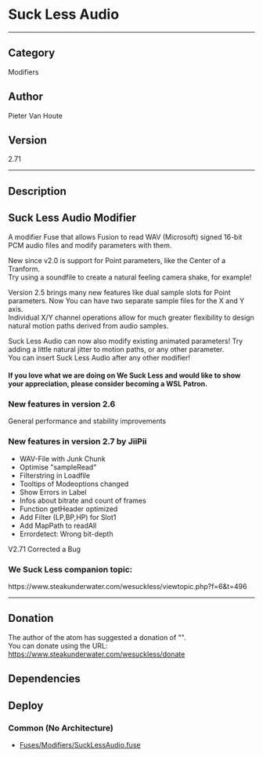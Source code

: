 # Suck Less Audio
___

## Category
Modifiers

## Author
Pieter Van Houte

## Version
2.71

___

## Description
<h2>Suck Less Audio Modifier</h2>
	
<p>A modifier Fuse that allows Fusion to read WAV (Microsoft) signed 16-bit PCM audio files and modify parameters with them.</p>
<p>New since v2.0 is support for Point parameters, like the Center of a Tranform.<br>
Try using a soundfile to create a natural feeling camera shake, for example!</p>
<p>Version 2.5 brings many new features like dual sample slots for Point parameters. Now You can have two separate sample files for the X and Y axis.<br>
Individual X/Y channel operations allow for much greater flexibility to design natural motion paths derived from audio samples.</p>
<p>Suck Less Audio can now also modify existing animated parameters! Try adding a little natural jitter to motion paths, or any other parameter.<br>
You can insert Suck Less Audio after any other modifier!</p>

<h4>If you love what we are doing on We Suck Less and would like to show your appreciation, please consider becoming a WSL Patron.</h4>

<h3>New features in version 2.6</h3>
<p>General performance and stability improvements</p>

<h3>New features in version 2.7 by JiiPii</h3>
<ul>
	<li> WAV-File with Junk Chunk</li>
	<li> Optimise "sampleRead"</li>
	<li> Filterstring in Loadfile</li>
	<li> Tooltips of Modeoptions changed</li>
	<li> Show Errors in Label</li>
	<li> Infos about bitrate and count of frames</li>
	<li> Function getHeader optimized</li>
	<li> Add Filter (LP,BP,HP) for Slot1</li>
	<li> Add MapPath to readAll</li>
	<li> Errordetect: Wrong bit-depth</li>
</ul>
<p>V2.71 Corrected a Bug</p>	


<h3>We Suck Less companion topic:</h3>
<p>https://www.steakunderwater.com/wesuckless/viewtopic.php?f=6&t=496</p>
	





___

## Donation
The author of the atom has suggested a donation of "".  
You can donate using the URL: <a href="https://www.steakunderwater.com/wesuckless/donate">https://www.steakunderwater.com/wesuckless/donate</a>
## Dependencies

## Deploy

### Common (No Architecture)

<ul>
<li><a href="https://gitlab.com/WeSuckLess/Reactor/-/blob/master/Atoms/com.PieterVanHoute.SuckLessAudio/Fuses/Modifiers/SuckLessAudio.fuse?ref_type=heads">Fuses/Modifiers/SuckLessAudio.fuse</a></li>
</ul>

